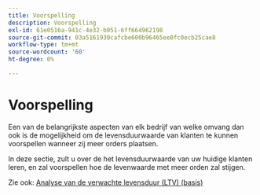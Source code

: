 ```yaml
---
title: Voorspelling
description: Voorspelling
exl-id: 61e0516a-941c-4e32-b051-6ff664962198
source-git-commit: 03a5161930cafcbe600b96465ee0fc0ecb25cae8
workflow-type: tm+mt
source-wordcount: '60'
ht-degree: 0%

---
```


# Voorspelling

Een van de belangrijkste aspecten van elk bedrijf van welke omvang dan ook is de mogelijkheid om de levensduurwaarde van klanten te kunnen voorspellen wanneer zij meer orders plaatsen.

In deze sectie, zult u over de het levensduurwaarde van uw huidige klanten leren, en zal voorspellen hoe de levenwaarde met meer orden zal stijgen.

Zie ook: [Analyse van de verwachte levensduur (LTV) (basis)](../../data-analyst/analysis/ess-expected-ltv.md)
